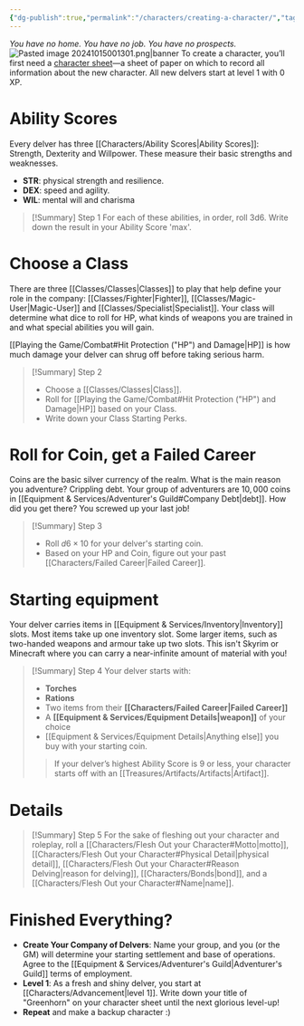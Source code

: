 ```yaml
---
{"dg-publish":true,"permalink":"/characters/creating-a-character/","tags":["Characters"],"created":"2025-01-02T11:24:07.224-05:00","updated":"2025-03-31T10:25:56.893-04:00"}
---
```


*You have no home.	You have no job.	You have no prospects.*
![Pasted image 20241015001301.png|banner](/img/user/zRSC/images/Pasted%20image%2020241015001301.png)
To create a character, you’ll first need a [character sheet](https://drive.google.com/file/d/1wec6VdSv-QKD93J8UrMkgssnu6l0cmcS/view?usp=sharing)—a sheet of paper on which to record all information about the new character. All new delvers start at level 1 with 0 XP. 
# Ability Scores
Every delver has three [[Characters/Ability Scores\|Ability Scores]]: Strength, Dexterity and Willpower. These measure their basic strengths and weaknesses. 
- **STR**: physical strength and resilience. 
- **DEX**: speed and agility. 
- **WIL**: mental will and charisma
>[!Summary] Step 1
>For each of these abilities, in order, roll 3d6. Write down the result in your Ability Score 'max'.
# Choose a Class
There are three [[Classes/Classes\|Classes]] to play that help define your role in the company: [[Classes/Fighter\|Fighter]], [[Classes/Magic-User\|Magic-User]] and [[Classes/Specialist\|Specialist]]. Your class will determine what dice to roll for HP, what kinds of weapons you are trained in and what special abilities you will gain.

[[Playing the Game/Combat#Hit Protection ("HP") and Damage\|HP]] is how much damage your delver can shrug off before taking serious harm.

>[!Summary] Step 2
>- Choose a [[Classes/Classes\|Class]].
>- Roll for [[Playing the Game/Combat#Hit Protection ("HP") and Damage\|HP]] based on your Class.
>- Write down your Class Starting Perks.
# Roll for Coin, get a Failed Career
Coins are the basic silver currency of the realm. What is the main reason you adventure? Crippling debt. Your group of adventurers are $10,000$ coins in [[Equipment & Services/Adventurer's Guild#Company Debt\|debt]].
How did you get there? You screwed up your last job!
>[!Summary] Step 3
>- Roll $d6 \times 10$ for your delver's starting coin. 
>- Based on your HP and Coin, figure out your past [[Characters/Failed Career\|Failed Career]].
# Starting equipment
Your delver carries items in [[Equipment & Services/Inventory\|Inventory]] slots. Most items take up one inventory slot. Some larger items, such as two-handed weapons and armour take up two slots. This isn't Skyrim or Minecraft where you can carry a near-infinite amount of material with you!
>[!Summary] Step 4
>Your delver starts with:
>- **Torches**
>- **Rations**
>- Two items from their **[[Characters/Failed Career\|Failed Career]]**
>- A **[[Equipment & Services/Equipment Details\|weapon]]** of your choice
>- [[Equipment & Services/Equipment Details\|Anything else]] you buy with your starting coin.
>
>>If your delver’s highest Ability Score is 9 or less, your character starts off with an [[Treasures/Artifacts/Artifacts\|Artifact]].

# Details
>[!Summary] Step 5
>For the sake of fleshing out your character and roleplay, roll a [[Characters/Flesh Out your Character#Motto\|motto]], [[Characters/Flesh Out your Character#Physical Detail\|physical detail]], [[Characters/Flesh Out your Character#Reason Delving\|reason for delving]], [[Characters/Bonds\|bond]], and a [[Characters/Flesh Out your Character#Name\|name]].

# Finished Everything?
- **Create Your Company of Delvers**: Name your group, and you (or the GM) will determine your starting settlement and base of operations. Agree to the [[Equipment & Services/Adventurer's Guild\|Adventurer's Guild]] terms of employment.
- **Level 1**: As a fresh and shiny delver, you start at [[Characters/Advancement\|level 1]]. Write down your title of "Greenhorn" on your character sheet until the next glorious level-up!
- **Repeat** and make a backup character :)


